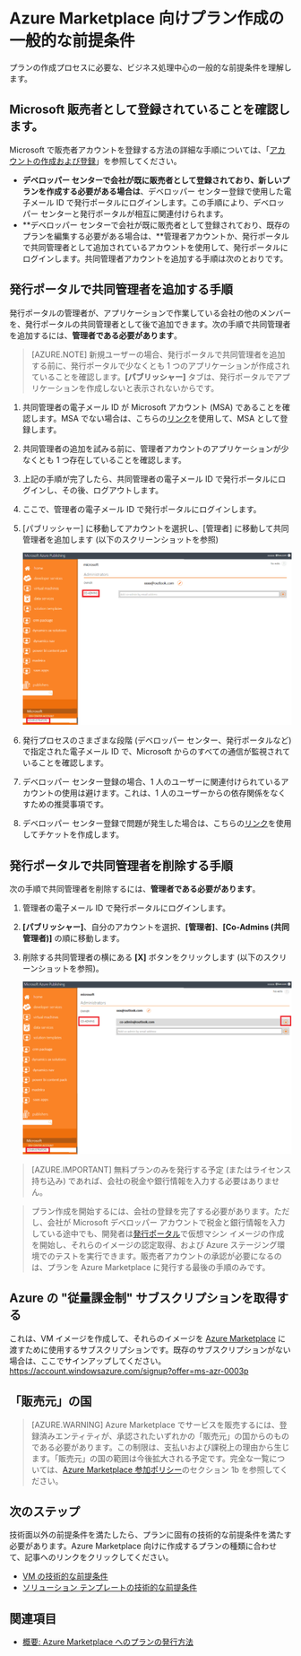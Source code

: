 <properties
   pageTitle="Azure Marketplace 向けプランを作成するための技術以外の前提条件 | Microsoft Azure"
   description="他のユーザーが購入できるプランを作成して、Azure Marketplace にデプロイするための要件を理解します。"
   services="marketplace-publishing"
   documentationCenter=""
   authors="HannibalSII"
   manager=""
   editor=""/>

<tags
  ms.service="marketplace"
  ms.devlang="na"
  ms.topic="article"
  ms.tgt_pltfrm="Azure"
  ms.workload="na"
  ms.date="08/18/2016"
  ms.author="hascipio"/>

# Azure Marketplace 向けプラン作成の一般的な前提条件
プランの作成プロセスに必要な、ビジネス処理中心の一般的な前提条件を理解します。

## Microsoft 販売者として登録されていることを確認します。
Microsoft で販売者アカウントを登録する方法の詳細な手順については、「[アカウントの作成および登録](marketplace-publishing-accounts-creation-registration.md)」を参照してください。

- **デベロッパー センターで会社が既に販売者として登録されており、新しいプランを作成する必要がある場合は**、デベロッパー センター登録で使用した電子メール ID で発行ポータルにログインします。この手順により、デベロッパー センターと発行ポータルが相互に関連付けられます。
- **デベロッパー センターで会社が既に販売者として登録されており、既存のプランを編集する必要がある場合は、**管理者アカウントか、発行ポータルで共同管理者として追加されているアカウントを使用して、発行ポータルにログインします。共同管理者アカウントを追加する手順は次のとおりです。

## 発行ポータルで共同管理者を追加する手順
発行ポータルの管理者が、アプリケーションで作業している会社の他のメンバーを、発行ポータルの共同管理者として後で追加できます。次の手順で共同管理者を追加するには、**管理者である必要があります**。

>[AZURE.NOTE] 新規ユーザーの場合、発行ポータルで共同管理者を追加する前に、発行ポータルで少なくとも 1 つのアプリケーションが作成されていることを確認します。**[パブリッシャー]** タブは、発行ポータルでアプリケーションを作成しないと表示されないからです。

1. 共同管理者の電子メール ID が Microsoft アカウント (MSA) であることを確認します。MSA でない場合は、こちらの[リンク](https://signup.live.com/signup?uaid=0089f09ccae94043a0f07c2aaf928831&lic=1)を使用して、MSA として登録します。
2. 共同管理者の追加を試みる前に、管理者アカウントのアプリケーションが少なくとも 1 つ存在していることを確認します。
3. 上記の手順が完了したら、共同管理者の電子メール ID で発行ポータルにログインし、その後、ログアウトします。
4. ここで、管理者の電子メール ID で発行ポータルにログインします。
5. [パブリッシャー] に移動してアカウントを選択し、[管理者] に移動して共同管理者を追加します (以下のスクリーンショットを参照)

    ![図](media/marketplace-publishing-pre-requisites/imgAddAdmin_05.png)

6. 発行プロセスのさまざまな段階 (デベロッパー センター、発行ポータルなど) で指定された電子メール ID で、Microsoft からのすべての通信が監視されていることを確認します。
7. デベロッパー センター登録の場合、1 人のユーザーに関連付けられているアカウントの使用は避けます。これは、1 人のユーザーからの依存関係をなくすための推奨事項です。
8. デベロッパー センター登録で問題が発生した場合は、こちらの[リンク](https://developer.microsoft.com/ja-JP/windows/support)を使用してチケットを作成します。

## 発行ポータルで共同管理者を削除する手順
次の手順で共同管理者を削除するには、**管理者である必要があります**。

1. 管理者の電子メール ID で発行ポータルにログインします。
2. **[パブリッシャー]**、自分のアカウントを選択、**[管理者]**、**[Co-Admins (共同管理者)]** の順に移動します。
3. 削除する共同管理者の横にある **[X]** ボタンをクリックします (以下のスクリーンショットを参照)。

    ![図](media/marketplace-publishing-pre-requisites/imgDeleteAdmin_03.png)

> [AZURE.IMPORTANT] 無料プランのみを発行する予定 (またはライセンス持ち込み) であれば、会社の税金や銀行情報を入力する必要はありません。

> プラン作成を開始するには、会社の登録を完了する必要があります。ただし、会社が Microsoft デベロッパー アカウントで税金と銀行情報を入力している途中でも、開発者は[発行ポータル](https://publish.windowsazure.com)で仮想マシン イメージの作成を開始し、それらのイメージの認定取得、および Azure ステージング環境でのテストを実行できます。販売者アカウントの承認が必要になるのは、プランを Azure Marketplace に発行する最後の手順のみです。

## Azure の "従量課金制" サブスクリプションを取得する
これは、VM イメージを作成して、それらのイメージを [Azure Marketplace](https://azure.microsoft.com/marketplace/) に渡すために使用するサブスクリプションです。既存のサブスクリプションがない場合は、ここでサインアップしてください。https://account.windowsazure.com/signup?offer=ms-azr-0003p

## 「販売元」の国
> [AZURE.WARNING]
Azure Marketplace でサービスを販売するには、登録済みエンティティが、承認されたいずれかの「販売元」の国からのものである必要があります。この制限は、支払いおよび課税上の理由から生じます。「販売元」の国の範囲は今後拡大される予定です。完全な一覧については、[Azure Marketplace 参加ポリシー](http://go.microsoft.com/fwlink/?LinkID=526833)のセクション 1b を参照してください。

## 次のステップ
技術面以外の前提条件を満たしたら、プランに固有の技術的な前提条件を満たす必要があります。Azure Marketplace 向けに作成するプランの種類に合わせて、記事へのリンクをクリックしてください。

- [VM の技術的な前提条件](marketplace-publishing-vm-image-creation-prerequisites.md)
- [ソリューション テンプレートの技術的な前提条件](marketplace-publishing-solution-template-creation-prerequisites.md)

## 関連項目
- [概要: Azure Marketplace へのプランの発行方法](marketplace-publishing-getting-started.md)

<!---HONumber=AcomDC_0824_2016-->